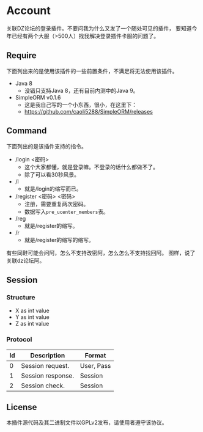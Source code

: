 # Account
关联DZ论坛的登录插件。不要问我为什么又发了一个随处可见的插件，
要知道今年已经有两个大服（>500人）找我解决登录插件卡服的问题了。

## Require
下面列出来的是使用该插件的一些前置条件，不满足将无法使用该插件。
- Java 8
    - 没错只支持Java 8，还有目前内测中的Java 9。
- SimpleORM v0.1.6
    - 这是我自己写的一个小东西，很小，在这里下：
    - https://github.com/caoli5288/SimpleORM/releases

## Command
下面列出的是该插件支持的指令。
- /login <密码>
    - 这个大家都懂，就是登录嘛。不登录的话什么都做不了。
    - 除了可以看30秒风景。
- /l
    - 就是/login的缩写而已。
- /register <密码> <密码>
    - 注册，需要重复两次密码。
    - 数据写入`pre_ucenter_members`表。
- /reg
    - 就是/register的缩写。
- /r
    - 就是/register的缩写的缩写。

有些同鞋可能会问阿，怎么不支持改密阿，怎么怎么不支持找回阿。
图样，说了关联dz论坛阿。

## Session
### Structure
- X as int value
- Y as int value
- Z as int value

### Protocol
Id | Description       | Format
---|-------------------|---------------
0  | Session request.  | User, Pass
1  | Session response. | Session
2  | Session check.    | Session

## License
本插件源代码及其二进制文件以GPLv2发布，请使用者遵守该协议。

